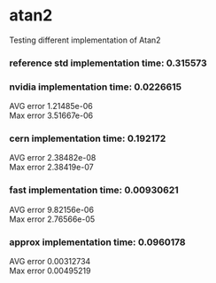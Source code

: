 # atan2
Testing different implementation of Atan2

### reference std implementation time: 0.315573  
### nvidia implementation time: 0.0226615  
AVG error 1.21485e-06  
Max error 3.51667e-06  
### cern implementation time: 0.192172  
AVG error 2.38482e-08  
Max error 2.38419e-07  
### fast implementation time: 0.00930621  
AVG error 9.82156e-06  
Max error 2.76566e-05  
### approx implementation time: 0.0960178  
AVG error 0.00312734  
Max error 0.00495219  
